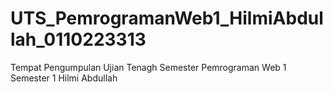 # UTS_PemrogramanWeb1_HilmiAbdullah_0110223313
 Tempat Pengumpulan Ujian Tenagh Semester Pemrograman Web 1 Semester 1 Hilmi Abdullah
